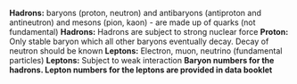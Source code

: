 **Hadrons:** baryons (proton, neutron) and antibaryons (antiproton and antineutron) and mesons (pion, kaon) - are made up of quarks (not fundamental)
**Hadrons:** Hadrons are subject to strong nuclear force
**Proton:** Only stable baryon which all other baryons eventually decay. Decay of neutron should be known
**Leptons:** Electron, muon, neutrino (fundamental particles)
**Leptons:** Subject to weak interaction
**Baryon numbers for the hadrons. Lepton numbers for the leptons are provided in data booklet**
